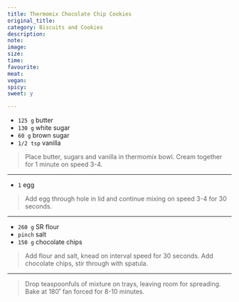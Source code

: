 ```yaml
---
title: Thermomix Chocolate Chip Cookies
original_title:
category: Biscuits and Cookies
description:
note:
image:
size:
time:
favourite:
meat:
vegan:
spicy:
sweet: y

---
```


* `125 g` butter
* `130 g` white sugar
* `60 g` brown sugar
* `1/2 tsp` vanilla

>Place butter, sugars and vanilla in thermomix bowl.  Cream together for 1 minute on speed 3-4.

---

* `1` egg

>Add egg through hole in lid and continue mixing on speed 3-4 for 30 seconds. 

---

* `260 g` SR flour
* `pinch` salt
* `150 g` chocolate chips

>Add flour and salt, knead on interval speed for 30 seconds. Add chocolate chips, stir through with spatula. 

---

>Drop teaspoonfuls of mixture on trays, leaving room for spreading. Bake at 180˚ fan forced for 8-10 minutes.